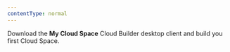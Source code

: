 ```yaml
---
contentType: normal
---
```


Download the **My Cloud Space** Cloud Builder desktop client and build you first Cloud Space.

